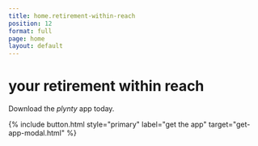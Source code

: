 ```yaml
---
title: home.retirement-within-reach
position: 12
format: full
page: home
layout: default
---
```


# your retirement within reach

<!--check out the *plynty* app today-->
Download the *plynty* app today.

<!--{% include app-stores.html
  ioslink="https://plynty.com/ios-app"
  androidlink="https://plynty.com/android-app"
%}-->
{% include button.html style="primary" label="get the app" target="get-app-modal.html" %}
